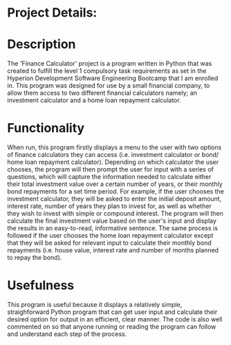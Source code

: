 # Project Details:

# Description

The 'Finance Calculator' project is a program written in Python that was created to fulfill the level 1 compulsory task requirements as set in the Hyperion Development Software Engineering Bootcamp that I am enrolled in. This program was designed for use by a small financial company, to allow them access to two different financial calculators namely; an investment calculator and a home loan repayment calculator.

# Functionality

When run, this program firstly displays a menu to the user with two options of finance calculators they can access (i.e. investment calculator or bond/ home loan repayment calculator). Depending on which calculator the user chooses, the program will then prompt the user for input with a series of questions, which will capture the information needed to calculate either their total investment value over a certain number of years, or their monthly bond repayments for a set time period. For example, if the user chooses the investment calculator, they will be asked to enter the initial deposit amount, interest rate, number of years they plan to invest for, as well as whether they wish to invest with simple or compound interest. The program will then calculate the final investment value based on the user's input and display the results in an easy-to-read, informative sentence. The same process is followed if the user chooses the home loan repayment calculator except that they will be asked for relevant input to calculate their monthly bond repayments (i.e. house value, interest rate and number of months planned to repay the bond).

# Usefulness

This program is useful because it displays a relatively simple, straighforward Python program that can get user input and calculate their desired option for output in an efficient, clear manner. The code is also well commented on so that anyone running or reading the program can follow and understand each step of the process.


